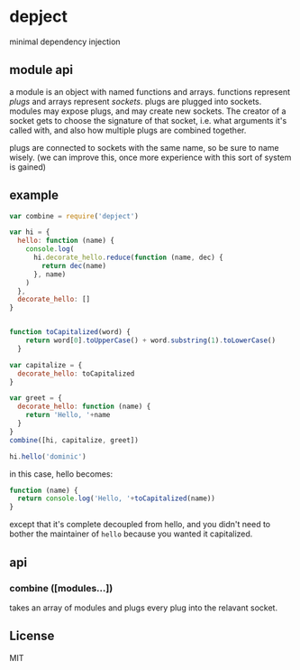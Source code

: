 # depject

minimal dependency injection

## module api

a module is an object with named functions and arrays.
functions represent _plugs_ and arrays represent _sockets_.
plugs are plugged into sockets. modules may expose plugs,
and may create new sockets. The creator of a socket gets to choose
the signature of that socket, i.e. what arguments it's called with,
and also how multiple plugs are combined together.

plugs are connected to sockets with the same name, so be sure to name wisely.
(we can improve this, once more experience with this sort of system is gained)

## example

``` js
var combine = require('depject')

var hi = {
  hello: function (name) {
    console.log(
      hi.decorate_hello.reduce(function (name, dec) {
        return dec(name)
      }, name)
    )
  },
  decorate_hello: []
}


function toCapitalized(word) {
    return word[0].toUpperCase() + word.substring(1).toLowerCase()
  }

var capitalize = {
  decorate_hello: toCapitalized
}

var greet = {
  decorate_hello: function (name) {
    return 'Hello, '+name
  }
}
combine([hi, capitalize, greet])

hi.hello('dominic')
```

in this case, hello becomes:

``` js
function (name) {
  return console.log('Hello, '+toCapitalized(name))
}
```

except that it's complete decoupled from hello, and you didn't need
to bother the maintainer of `hello` because you wanted it capitalized.

## api

### combine ([modules...])

takes an array of modules and plugs every plug into the relavant socket.

## License

MIT



